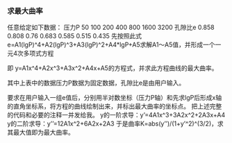 ###  求最大曲率
任意给定如下数据：
压力P	50	100	200	400	800	1600	3200
孔隙比e	0.858	0.808	0.76	0.683	0.585	0.515	0.435
先按照此式e=A1(lgP)^4+A2(lgP)^3+A3(lgP)^2+A4*lgP+A5求解A1～A5值，并形成一个一元4次多项式方程

即 y=A1x^4+A2x^3+A3x^2+A4x+A5的方程式，并求此方程曲线的最大曲率。

其中上表中的数据压力P数据为固定数据，孔隙比e是由用户输入。

要求在用户输入一组e值后，分别用半对数坐标（压力P轴）和先求lgP后形成x轴的直角坐标系，将方程的曲线绘制出来，并标出最大曲率的坐标点。
把上述完整的代码和必要的注释一并发给我。
y的一阶求导：y’=4A1x^3+3A2x^2+2A3x+A4
y的二阶求导：y’’=12A1x^2+6A2x+2A3
于是曲率K=abs(y’’)/(1+y’^2)^(3/2)，求其最大值即为最大曲率。